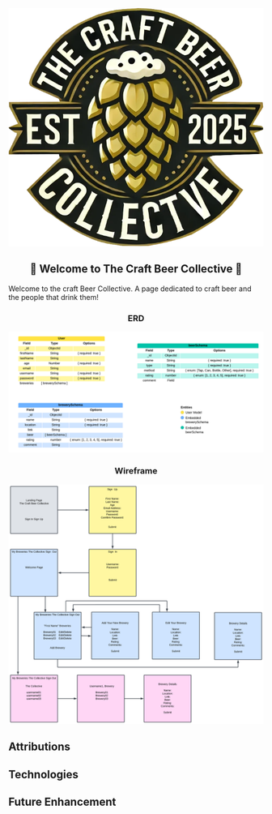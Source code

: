 ![Logo](./public/images/cbc-logo-transparent.png)
<h2 align="center">🍺 Welcome to The Craft Beer Collective 🍺</h2>

Welcome to the craft Beer Collective. A page dedicated to craft beer and the people that drink them!

<h3 align="center">ERD</h3>

![ERD](./public/images/ERD.png)


<h3 align="center">Wireframe</h3>

![Wireframe](./public/images/Wireframe.png)

## Attributions


## Technologies


## Future Enhancement
